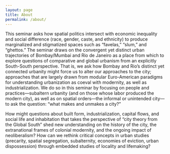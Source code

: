 ```yaml
---
layout: page
title: About
permalink: /about/
---
```


This seminar asks how spatial politics intersect with economic inequality and social difference (race, gender, caste, and ethnicity) to produce marginalized and stigmatized spaces such as “favelas,” “slum,” and “ghettos.” The seminar draws on the convergent yet distinct urban trajectories of Bombay/Mumbai and Rio de Janeiro as a place from which to explore questions of comparative and global urbanism from an explicitly South-South perspective. That is, we ask how Bombay and Rio’s distinct yet connected urbanity might force us to alter our approaches to the city; approaches that are largely drawn from modular Euro-American paradigms for understanding urbanization as coeval with modernity, as well as industrialization. We do so in this seminar by focusing on people and practices—subaltern urbanity (and on those whose labor produced the modern city), as well as on spatial orders—the informal or unintended city—to ask the question: “what makes and unmakes a city?”


How might questions about built form, industrialization, capital flows, and social life and inhabitation that takes the perspective of “city theory from the Global South” shed new understanding on the history of the city, the extranational frames of colonial modernity, and the ongoing impact of neoliberalism? How can we rethink critical concepts in urban studies (precarity, spatial segregation, subalternity, economies of eviction, urban dispossession) through embedded studies of locality and lifemaking?
